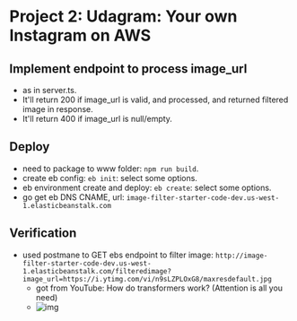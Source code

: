 # Project 2: Udagram: Your own Instagram on AWS

## Implement endpoint to process image_url
* as in server.ts.
* It'll return 200 if image_url is valid, and processed, and returned filtered image in response.
* It'll return 400 if image_url is null/empty.

## Deploy
* need to package to www folder: `npm run build`.
* create eb config: `eb init`: select some options.
* eb environment create and deploy: `eb create`: select some options.
* go get eb DNS CNAME, url: `image-filter-starter-code-dev.us-west-1.elasticbeanstalk.com`

## Verification
* used postmane to GET ebs endpoint to filter image: `http://image-filter-starter-code-dev.us-west-1.elasticbeanstalk.com/filteredimage?image_url=https://i.ytimg.com/vi/n9sLZPLOxG8/maxresdefault.jpg`
    * got from YouTube: How do transformers work? (Attention is all you need)
    * ![img](/deployment_screenshots/postman-test.png)